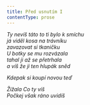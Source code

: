 ```yaml
---
title: Před usnutím I
contentType: prose
---
```


_Ty nevíš táto to ti bylo k smíchu  
já viděl kosa na trávníku  
zavazovat si tkaničku  
U botky se mu rozvázala  
tahal ji až se přetrhala  
a víš že ji ten hlupák sněd_

  

_Kdepak si koupí novou teď_

  

_Žížala Co ty víš  
Počkej však ráno uvidíš_
